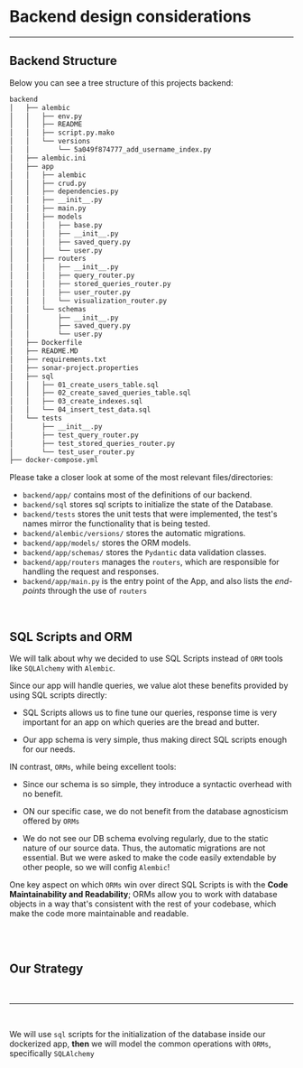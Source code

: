 # Backend design considerations

---

## Backend Structure

Below you can see a tree structure of this projects backend:

```bash
backend
│   ├── alembic
│   │   ├── env.py
│   │   ├── README
│   │   ├── script.py.mako
│   │   └── versions
│   │       └── 5a049f874777_add_username_index.py
│   ├── alembic.ini
│   ├── app
│   │   ├── alembic
│   │   ├── crud.py
│   │   ├── dependencies.py
│   │   ├── __init__.py
│   │   ├── main.py
│   │   ├── models
│   │   │   ├── base.py
│   │   │   ├── __init__.py
│   │   │   ├── saved_query.py
│   │   │   └── user.py
│   │   ├── routers
│   │   │   ├── __init__.py
│   │   │   ├── query_router.py
│   │   │   ├── stored_queries_router.py
│   │   │   ├── user_router.py
│   │   │   └── visualization_router.py
│   │   └── schemas
│   │       ├── __init__.py
│   │       ├── saved_query.py
│   │       └── user.py
│   ├── Dockerfile
│   ├── README.MD
│   ├── requirements.txt
│   ├── sonar-project.properties
│   ├── sql
│   │   ├── 01_create_users_table.sql
│   │   ├── 02_create_saved_queries_table.sql
│   │   ├── 03_create_indexes.sql
│   │   └── 04_insert_test_data.sql
│   └── tests
│       ├── __init__.py
│       ├── test_query_router.py
│       ├── test_stored_queries_router.py
│       └── test_user_router.py
├── docker-compose.yml
```

Please take a closer look at some of the most relevant files/directories:

- `backend/app/` contains most of the definitions of our backend.
- `backend/sql` stores sql scripts to initialize the state of the Database.
- `backend/tests` stores the unit tests that were implemented, the test's names mirror the functionality that is being tested.
- `backend/alembic/versions/` stores the automatic migrations.
- `backend/app/models/` stores the ORM models.
- `backend/app/schemas/` stores the `Pydantic` data validation classes.
- `backend/app/routers` manages the `routers`, which are responsible for handling the request and responses.
- `backend/app/main.py` is the entry point of the App, and also lists the *end-points* through the use of `routers`

<br>

## SQL Scripts and ORM

We will talk about why we decided to use SQL Scripts instead of `ORM` tools like `SQLAlchemy` with `Alembic`. 

Since our app will handle queries, we value alot these benefits provided by using SQL scripts directly:

- SQL Scripts allows us to fine tune our queries, response time is very important for an app on which  queries are the bread and butter.

- Our app schema is very simple, thus making direct SQL scripts enough for our needs.

IN contrast, `ORMs`, while being excellent tools:

- Since our schema is so simple, they introduce a syntactic overhead with no benefit.

- ON our specific case, we do not benefit from the database agnosticism offered by `ORMs`

- We do not see our DB schema evolving regularly, due to the static nature of our source data. Thus, the automatic migrations are not essential. But we were asked to make the code easily extendable by other people, so we will config `Alembic`!

One key aspect on which `ORMs` win over direct SQL Scripts is with the **Code Maintainability and Readability**; ORMs allow you to work with database objects in a way that's consistent with the rest of your codebase, which  make the code more maintainable and readable.  

<br>
<br>

## Our Strategy

<br>

---

<br>

We will use `sql` scripts for the initialization of the database inside our dockerized app, **then** we will model the common operations with `ORMs`, specifically `SQLAlchemy`

